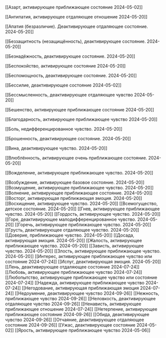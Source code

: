 [[Азарт, активирующее приближающее состояние 2024-05-02]]

[[Антипатия, активирующее отдаляющее отношение 2024-05-20]]

[[Апатия (безразличие). Деактивирующее отдаляющее состояние. 2024-05-20]]

[[Беззащитность (незащищённость), деактивирующее состояние. 2024-05-20]]

[[Безнадёжность, деактивирующее состояние. 2024-05-20]]

[[Беспокойство, активирующее состояние 2024-05-20]]

[[Беспомощность, деактивирующее состояние. 2024-05-20]]

[[Бессилие, деактивирующее состояние 2024-05-02]]

[[Бессмысленность, деактивирующее отдаляющее чувство 2024-05-20]]

[[Бешенство, активирующее приближающее состояние 2024-05-20]]

[[Благодарность, активирующее приближающее чувство 2024-05-20]]

[[Боль, недифференцированное чувство. 2024-05-20]]

[[Брошенность, деактивирующее состояние. 2024-05-20]]

[[Вина, деактивирующее чувство. 2024-05-20]]

[[Влюблённость, активирующее очень приближающее состояние. 2024-05-20]]

[[Вожделение, активирующее приближающее чувство. 2024-05-20]]

[[Возбуждение, активирующее базовое состояние. 2024-05-20]]
[[Возмущение, активирующее приближающее чувство. 2024-05-20]]
[[Волнение, активирующее приближающее состояние. 2024-05-20]]
[[Восторг, активирующая приближающая эмоция. 2024-05-20]]
[[Восхищение, активирующее чувство. 2024-05-20]]
[[Всемогущество, детское состояние. 2024-05-20]]
[[Гнев, активирующее приближающее чувство. 2024-05-20]]
[[Гордость, активирующее чувство. 2024-05-20]]
[[Горе, деактивирующее малодифференцированное чувство. 2024-05-20]]
[[Горечь, активирующее приближающее чувство. 2024-05-20]]
[[Грусть, деактивирующее отдаляющее чувство. 2024-05-20]]
[[Доверие, приближающее чувство. 2024-05-20]]
[[Досада, активирующая эмоция. 2024-05-20]]
[[Жалость, активирующее приближающее чувство. 2024-05-20]]
[[Зависть, активирующее чувство. 2024-05-20]]
[[Злость, активирующее приближающее чувство. 2024-05-20]]
[[Интерес, активирующее приближающее чувство или состояние 2024-07-24]]
[[Испуг, деактивирующая эмоция. 2024-05-20]]
[[Лень, деактивирующее отдаляющее состояние 2024-07-24]]
[[Любовь, активирующее приближающее чувство 2024-07-24]]
[[Любопытство, активирующее приближающее чувство или состояние 2024-07-24]]
[[Надежда, активирующее приближающее чувство 2024-07-24]]
[[Негодование, активирующая приближающая эмоция 2024-07-24]]
[[Недоумение, деактивирующее чувство 2024-09-26]]
[[Нежность, приближающее чувство 2024-09-26]]
[[Неловкость, деактивирующее отдаляющее чувство 2024-09-26]]
[[Ненависть, активирующее приближающее отношение 2024-07-24]]
[[Нетерпение, активирующее приближающее состояние 2024-09-26]]
[[Обида, деактивирующее чувство 2024-09-26]]
[[Отчаяние, деактивирующее отдаляющее состояние 2024-09-26]]
[[Ужас, деактивирующее состояние 2024-05-02]]
[[Ярость, активирующее приближающее чувство 2024-05-06]]


